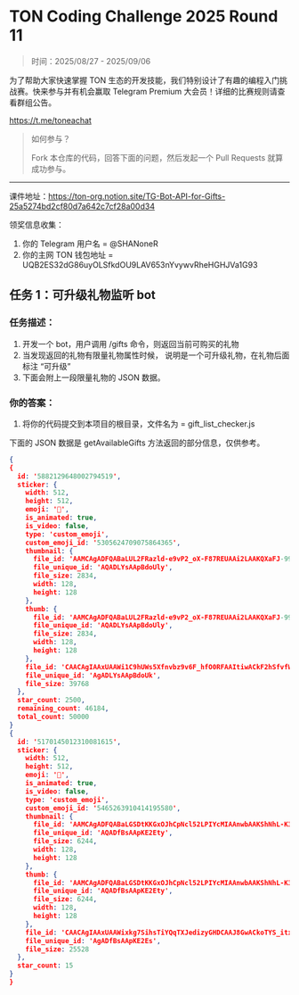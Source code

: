 # TON Coding Challenge 2025 Round 11

> 时间：2025/08/27 - 2025/09/06

为了帮助大家快速掌握 TON 生态的开发技能，我们特别设计了有趣的编程入门挑战赛。快来参与并有机会赢取 Telegram Premium 大会员！详细的比赛规则请查看群组公告。

https://t.me/toneachat

> 如何参与？
>
> Fork 本仓库的代码，回答下面的问题，然后发起一个 Pull Requests 就算成功参与。

---

课件地址：https://ton-org.notion.site/TG-Bot-API-for-Gifts-25a5274bd2cf80d7a642c7cf28a00d34

领奖信息收集：
1. 你的 Telegram 用户名 = @SHANoneR
2. 你的主网 TON 钱包地址 = UQB2ES32dG86uyOLSfkdOU9LAV653nYvywvRheHGHJVa1G93


## 任务 1：可升级礼物监听 bot 
### 任务描述：

1. 开发一个 bot，用户调用 /gifts 命令，则返回当前可购买的礼物
2. 当发现返回的礼物有限量礼物属性时候， 说明是一个可升级礼物，在礼物后面标注 “可升级”
3. 下面会附上一段限量礼物的 JSON 数据。

### 你的答案：

1. 将你的代码提交到本项目的根目录，文件名为 = gift_list_checker.js



下面的 JSON 数据是 getAvailableGifts 方法返回的部分信息，仅供参考。

```json
{
{
  id: '5882129648002794519',
  sticker: {
    width: 512,
    height: 512,
    emoji: '🎁',
    is_animated: true,
    is_video: false,
    type: 'custom_emoji',
    custom_emoji_id: '5305624709075864365',
    thumbnail: {
      file_id: 'AAMCAgADFQABaLUL2FRazld-e9vP2_oX-F87REUAAi2LAAKQXaFJ-99YygWf3LEBAAdtAAM2BA',
      file_unique_id: 'AQADLYsAApBdoUly',
      file_size: 2834,
      width: 128,
      height: 128
    },
    thumb: {
      file_id: 'AAMCAgADFQABaLUL2FRazld-e9vP2_oX-F87REUAAi2LAAKQXaFJ-99YygWf3LEBAAdtAAM2BA',
      file_unique_id: 'AQADLYsAApBdoUly',
      file_size: 2834,
      width: 128,
      height: 128
    },
    file_id: 'CAACAgIAAxUAAWi1C9hUWs5Xfnvbz9v6F_hfO0RFAAItiwACkF2hSfvfWMoFn9yxNgQ',
    file_unique_id: 'AgADLYsAApBdoUk',
    file_size: 39768
  },
  star_count: 2500,
  remaining_count: 46184,
  total_count: 50000
}
{
  id: '5170145012310081615',
  sticker: {
    width: 512,
    height: 512,
    emoji: '💝',
    is_animated: true,
    is_video: false,
    type: 'custom_emoji',
    custom_emoji_id: '5465263910414195580',
    thumbnail: {
      file_id: 'AAMCAgADFQABaLGSDtKKGxOJhCpNcl52LPIYcMIAAnwbAAKShNhL-K3EXM8imbUBAAdtAAM2BA',
      file_unique_id: 'AQADfBsAApKE2Ety',
      file_size: 6244,
      width: 128,
      height: 128
    },
    thumb: {
      file_id: 'AAMCAgADFQABaLGSDtKKGxOJhCpNcl52LPIYcMIAAnwbAAKShNhL-K3EXM8imbUBAAdtAAM2BA',
      file_unique_id: 'AQADfBsAApKE2Ety',
      file_size: 6244,
      width: 128,
      height: 128
    },
    file_id: 'CAACAgIAAxUAAWixkg7SihsTiYQqTXJedizyGHDCAAJ8GwACkoTYS_itxFzPIpm1NgQ',
    file_unique_id: 'AgADfBsAApKE2Es',
    file_size: 25528
  },
  star_count: 15
}
}

```







